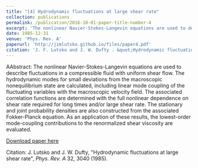 ```yaml
---
title: "[4] Hydrodynamic fluctuations at large shear rate"
collection: publications
permalink: /publication/2016-10-01-paper-title-number-4
excerpt: 'The nonlinear Navier-Stokes-Langevin equations are used to describe fluctuations in a compressible fluid with uniform shear flow. The hydrodynamic modes for small deviations from the macroscopic nonequilibrium state are calculated, including linear mode coupling of the fluctuating variables with the macroscopic velocity field. The associated correlation functions are determined with the full nonlinear dependence on shear rate required for long times and/or large shear rate. The stationary and joint probability densities are also constructed from the associated Fokker-Planck equation. As an application of these results, the lowest-order mode-coupling contributions to the renormalized shear viscosity are evaluated.'
date: 1985-12-31
venue: 'Phys. Rev. A'
paperurl: 'http://jimlutsko.github.io/files/paper4.pdf'
citation: 'J. F. Lutsko and J. W. Dufty . &quot;Hydrodynamic fluctuations at large shear rate.&quot; <i>Phys. Rev. A</i>. 32; 3040, (1985).'
---
```

AAbstract: The nonlinear Navier-Stokes-Langevin equations are used to describe fluctuations in a compressible fluid with uniform shear flow. The hydrodynamic modes for small deviations from the macroscopic nonequilibrium state are calculated, including linear mode coupling of the fluctuating variables with the macroscopic velocity field. The associated correlation functions are determined with the full nonlinear dependence on shear rate required for long times and/or large shear rate. The stationary and joint probability densities are also constructed from the associated Fokker-Planck equation. As an application of these results, the lowest-order mode-coupling contributions to the renormalized shear viscosity are evaluated. 

[Download paper here](http://jimlutsko.github.io/files/paper4.pdf)

Citation: J. Lutsko and J. W. Dufty, "Hydrodynamic fluctuations at large shear rate", <i>Phys. Rev. A</i> 32,  3040 (1985).
